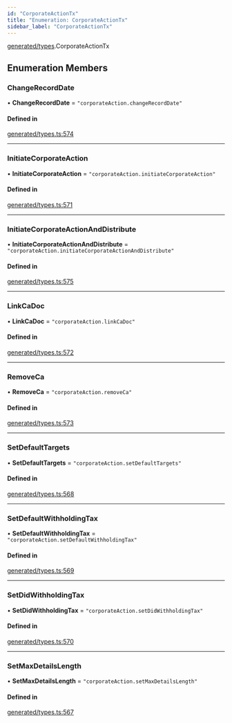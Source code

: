 ```yaml
---
id: "CorporateActionTx"
title: "Enumeration: CorporateActionTx"
sidebar_label: "CorporateActionTx"
---
```


[generated/types](../../../../modules/Generated/Types/Types.md).CorporateActionTx

## Enumeration Members

### ChangeRecordDate

• **ChangeRecordDate** = ``"corporateAction.changeRecordDate"``

#### Defined in

[generated/types.ts:574](https://github.com/PolymeshAssociation/polymesh-sdk/blob/968f8d70c/src/generated/types.ts#L574)

___

### InitiateCorporateAction

• **InitiateCorporateAction** = ``"corporateAction.initiateCorporateAction"``

#### Defined in

[generated/types.ts:571](https://github.com/PolymeshAssociation/polymesh-sdk/blob/968f8d70c/src/generated/types.ts#L571)

___

### InitiateCorporateActionAndDistribute

• **InitiateCorporateActionAndDistribute** = ``"corporateAction.initiateCorporateActionAndDistribute"``

#### Defined in

[generated/types.ts:575](https://github.com/PolymeshAssociation/polymesh-sdk/blob/968f8d70c/src/generated/types.ts#L575)

___

### LinkCaDoc

• **LinkCaDoc** = ``"corporateAction.linkCaDoc"``

#### Defined in

[generated/types.ts:572](https://github.com/PolymeshAssociation/polymesh-sdk/blob/968f8d70c/src/generated/types.ts#L572)

___

### RemoveCa

• **RemoveCa** = ``"corporateAction.removeCa"``

#### Defined in

[generated/types.ts:573](https://github.com/PolymeshAssociation/polymesh-sdk/blob/968f8d70c/src/generated/types.ts#L573)

___

### SetDefaultTargets

• **SetDefaultTargets** = ``"corporateAction.setDefaultTargets"``

#### Defined in

[generated/types.ts:568](https://github.com/PolymeshAssociation/polymesh-sdk/blob/968f8d70c/src/generated/types.ts#L568)

___

### SetDefaultWithholdingTax

• **SetDefaultWithholdingTax** = ``"corporateAction.setDefaultWithholdingTax"``

#### Defined in

[generated/types.ts:569](https://github.com/PolymeshAssociation/polymesh-sdk/blob/968f8d70c/src/generated/types.ts#L569)

___

### SetDidWithholdingTax

• **SetDidWithholdingTax** = ``"corporateAction.setDidWithholdingTax"``

#### Defined in

[generated/types.ts:570](https://github.com/PolymeshAssociation/polymesh-sdk/blob/968f8d70c/src/generated/types.ts#L570)

___

### SetMaxDetailsLength

• **SetMaxDetailsLength** = ``"corporateAction.setMaxDetailsLength"``

#### Defined in

[generated/types.ts:567](https://github.com/PolymeshAssociation/polymesh-sdk/blob/968f8d70c/src/generated/types.ts#L567)
